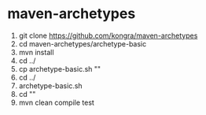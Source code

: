 # maven-archetypes

1. git clone https://github.com/kongra/maven-archetypes
2. cd maven-archetypes/archetype-basic
3. mvn install
4. cd ../
5. cp archetype-basic.sh "<somewhere-in-your-PATH>"
6. cd ../
7. archetype-basic.sh
8. cd "<your-artifactId>"
9. mvn clean compile test
